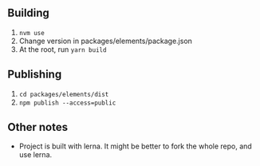
## Building
1. `nvm use`
2. Change version in packages/elements/package.json
3. At the root, run `yarn build`
           

## Publishing
1. `cd packages/elements/dist`
2. `npm publish --access=public`

## Other notes
* Project is built with lerna. It might be better to fork the whole repo, and use lerna.